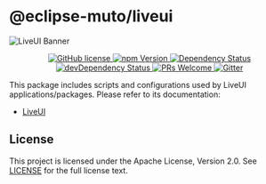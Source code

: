 # @eclipse-muto/liveui

<img src="https://liveui.composiv.ai/img/liveui-readme-banner.jpg" alt="LiveUI Banner" align="center" />

<p align="center">
    <!-- GitHub license -->
    <a href="https://github.com/eclipse-muto/liveui/blob/master/LICENSE">
        <img src="https://img.shields.io/github/license/eclipse-muto/liveui?color=blue" alt="GitHub license" />
    </a>
     <!-- npm Version -->
    <a href="https://www.npmjs.com/package/@eclipse-muto/liveui">
        <img src="https://img.shields.io/npm/v/@eclipse-muto/liveui?color=blue" alt="npm Version" />
    </a>
    <!-- Dependency Status -->
    <a href="https://david-dm.org/eclipse-muto/liveui">
        <img src="https://img.shields.io/david/eclipse-muto/liveui" alt="Dependency Status" />
    </a>
    <!-- devDependency Status -->
    <a href="https://david-dm.org/eclipse-muto/liveui?type=dev">
        <img src="https://img.shields.io/david/dev/eclipse-muto/liveui" alt="devDependency Status" />
    </a>
    <!-- PRs Welcome -->
    <a href="https://liveui.composiv.ai/docs/contributing">
        <img src="https://img.shields.io/badge/PRs-welcome-brightgreen.svg" alt="PRs Welcome" />
    </a>
    <!-- Gitter -->
     <a href="https://gitter.im/composiv-liveui/community?utm_source=badge&utm_medium=badge&utm_campaign=pr-badge">
        <img src="https://badges.gitter.im/composiv-liveui/community.svg" alt="Gitter" />
    </a>
</p>

This package includes scripts and configurations used by LiveUI applications/packages.
Please refer to its documentation:

- [LiveUI](https://liveui.composiv.ai/docs/liveui)

## License
This project is licensed under the Apache License, Version 2.0. See [LICENSE](https://github.com/eclipse-muto/liveui/blob/master/LICENSE) for the full license text.
